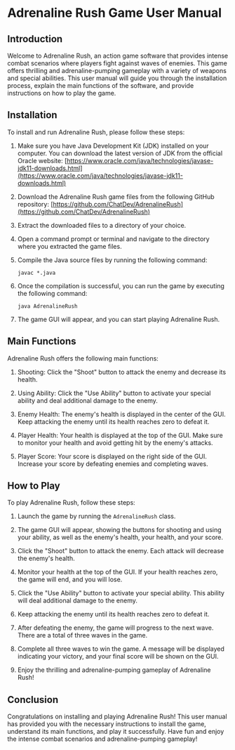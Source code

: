 # Adrenaline Rush Game User Manual

## Introduction

Welcome to Adrenaline Rush, an action game software that provides intense combat scenarios where players fight against waves of enemies. This game offers thrilling and adrenaline-pumping gameplay with a variety of weapons and special abilities. This user manual will guide you through the installation process, explain the main functions of the software, and provide instructions on how to play the game.

## Installation

To install and run Adrenaline Rush, please follow these steps:

1. Make sure you have Java Development Kit (JDK) installed on your computer. You can download the latest version of JDK from the official Oracle website: [https://www.oracle.com/java/technologies/javase-jdk11-downloads.html](https://www.oracle.com/java/technologies/javase-jdk11-downloads.html)

2. Download the Adrenaline Rush game files from the following GitHub repository: [https://github.com/ChatDev/AdrenalineRush](https://github.com/ChatDev/AdrenalineRush)

3. Extract the downloaded files to a directory of your choice.

4. Open a command prompt or terminal and navigate to the directory where you extracted the game files.

5. Compile the Java source files by running the following command:

   ```
   javac *.java
   ```

6. Once the compilation is successful, you can run the game by executing the following command:

   ```
   java AdrenalineRush
   ```

7. The game GUI will appear, and you can start playing Adrenaline Rush.

## Main Functions

Adrenaline Rush offers the following main functions:

1. Shooting: Click the "Shoot" button to attack the enemy and decrease its health.

2. Using Ability: Click the "Use Ability" button to activate your special ability and deal additional damage to the enemy.

3. Enemy Health: The enemy's health is displayed in the center of the GUI. Keep attacking the enemy until its health reaches zero to defeat it.

4. Player Health: Your health is displayed at the top of the GUI. Make sure to monitor your health and avoid getting hit by the enemy's attacks.

5. Player Score: Your score is displayed on the right side of the GUI. Increase your score by defeating enemies and completing waves.

## How to Play

To play Adrenaline Rush, follow these steps:

1. Launch the game by running the `AdrenalineRush` class.

2. The game GUI will appear, showing the buttons for shooting and using your ability, as well as the enemy's health, your health, and your score.

3. Click the "Shoot" button to attack the enemy. Each attack will decrease the enemy's health.

4. Monitor your health at the top of the GUI. If your health reaches zero, the game will end, and you will lose.

5. Click the "Use Ability" button to activate your special ability. This ability will deal additional damage to the enemy.

6. Keep attacking the enemy until its health reaches zero to defeat it.

7. After defeating the enemy, the game will progress to the next wave. There are a total of three waves in the game.

8. Complete all three waves to win the game. A message will be displayed indicating your victory, and your final score will be shown on the GUI.

9. Enjoy the thrilling and adrenaline-pumping gameplay of Adrenaline Rush!

## Conclusion

Congratulations on installing and playing Adrenaline Rush! This user manual has provided you with the necessary instructions to install the game, understand its main functions, and play it successfully. Have fun and enjoy the intense combat scenarios and adrenaline-pumping gameplay!